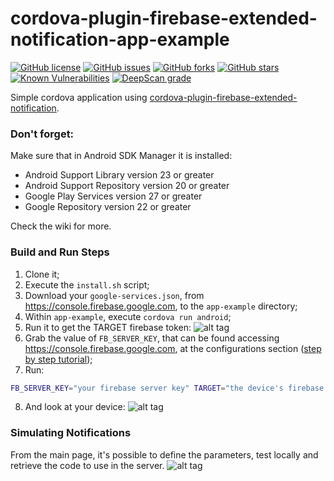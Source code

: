 # cordova-plugin-firebase-extended-notification-app-example

[![GitHub license](https://img.shields.io/github/license/andrehtissot/cordova-plugin-firebase-extended-notification-app-example.svg)](https://github.com/andrehtissot/cordova-plugin-firebase-extended-notification-app-example/blob/master/LICENSE)
[![GitHub issues](https://img.shields.io/github/issues/andrehtissot/cordova-plugin-firebase-extended-notification-app-example.svg)](https://github.com/andrehtissot/cordova-plugin-firebase-extended-notification-app-example/issues)
[![GitHub forks](https://img.shields.io/github/forks/andrehtissot/cordova-plugin-firebase-extended-notification-app-example.svg)](https://github.com/andrehtissot/cordova-plugin-firebase-extended-notification-app-example/network)
[![GitHub stars](https://img.shields.io/github/stars/andrehtissot/cordova-plugin-firebase-extended-notification-app-example.svg)](https://github.com/andrehtissot/cordova-plugin-firebase-extended-notification-app-example/stargazers)
[![Known Vulnerabilities](https://snyk.io/test/github/andrehtissot/cordova-plugin-firebase-extended-notification-app-example/badge.svg?targetFile=app-example/package.json)](https://snyk.io/test/github/andrehtissot/cordova-plugin-firebase-extended-notification-app-example?targetFile=app-example/package.json)
[![DeepScan grade](https://deepscan.io/api/teams/3417/projects/5065/branches/39492/badge/grade.svg)](https://deepscan.io/dashboard#view=project&tid=3417&pid=5065&bid=39492)

Simple cordova application using [cordova-plugin-firebase-extended-notification](https://github.com/andrehtissot/cordova-plugin-firebase-extended-notification).


### Don't forget:
Make sure that in Android SDK Manager it is installed:
* Android Support Library version 23 or greater
* Android Support Repository version 20 or greater
* Google Play Services version 27 or greater
* Google Repository version 22 or greater

Check the wiki for more.

### Build and Run Steps
1. Clone it;
2. Execute the `install.sh` script;
3. Download your `google-services.json`, from https://console.firebase.google.com, to the `app-example` directory;
4. Within `app-example`, execute `cordova run android`;
5. Run it to get the TARGET firebase token:
![alt tag](https://raw.githubusercontent.com/andrehtissot/cordova-plugin-firebase-extended-notification-app-example/master/.docs/gotToken.jpg)
6. Grab the value of `FB_SERVER_KEY`, that can be found accessing https://console.firebase.google.com, at the configurations section ([step by step tutorial](https://github.com/andrehtissot/cordova-plugin-firebase-extended-notification-app-example/wiki/How-to-find-your-firebase-server-key));
7. Run:
```bash
FB_SERVER_KEY="your firebase server key" TARGET="the device's firebase token" php server-side/notify.php
```
8. And look at your device:
![alt tag](https://raw.githubusercontent.com/andrehtissot/cordova-plugin-firebase-extended-notification-app-example/master/.docs/notificationReceived.jpg)

### Simulating Notifications
From the main page, it's possible to define the parameters, test locally and retrieve the code to use in the server.
![alt tag](https://user-images.githubusercontent.com/1174345/28749890-cd66a9cc-74ac-11e7-8719-eae09c4d34c3.jpg)

